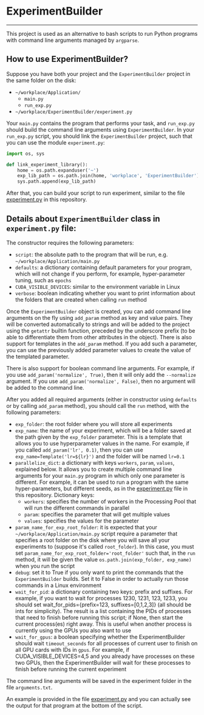 # ExperimentBuilder

---

This project is used as an alternative to bash scripts to run Python programs with command line arguments managed by `argparse`.

How to use ExperimentBuilder?
-----------------------------

Suppose you have both your project and the `ExperimentBuilder` project in the same folder on the disk:

- `~/workplace/Application/`
  - `main.py`
  - `run_exp.py`
- `~/workplace/ExperimentBuilder/experiment.py`

Your `main.py` contains the program that performs your task, and `run_exp.py` should build the command line arguments using `ExperimentBuilder`. In your `run_exp.py` script, you should link the `ExperimentBuilder` project, such that you can use the module `experiment.py`:

```python
import os, sys

def link_experiment_library():
    home = os.path.expanduser('~')
    exp_lib_path = os.path.join(home, 'workplace', 'ExperimentBuilder')
    sys.path.append(exp_lib_path)
```

After that, you can build your script to run experiment, similar to the file [experiment.py](https://github.com/ionutmodo/ExperimentBuilder/blob/main/example.py) in this repository.

Details about `ExperimentBuilder` class in `experiment.py` file:
----------------------------------------------------------------

The constructor requires the following parameters:
- `script`: the absolute path to the program that will be run, e.g. `~/workplace/Application/main.py`
- `defaults`: a dictionary containing default parameters for your program, which will not change if you perform, for example, hyper-parameter tuning, such as `epochs`
- `CUDA_VISIBLE_DEVICES`: similar to the environment variable in Linux
- `verbose`: boolean indicating whether you want to print information about the folders that are created when calling `run` method

Once the `ExperimentBuilder` object is created, you can add command line arguments on the fly using `add_param` method as key and value pairs. They will be converted automatically to strings and will be added to the project using the `getattr` builtin function, preceded by the underscore prefix (to be able to differentiate them from other attributes in the object). There is also support for templates in the `add_param` method. If you add such a parameter, you can use the previously added parameter values to create the value of the templated parameter.

There is also support for boolean command line arguments. For example, if you use `add_param('normalize', True)`, then it will only add the `--normalize` argument. If you use `add_param('normalize', False)`, then no argument will be added to the command line.

After you added all required arguments (either in constructor using `defaults` or by calling `add_param` method), you should call the `run` method, with the following parameters:
- `exp_folder`: the root folder where you will store all experiments
- `exp_name`: the name of your experiment, which will be a folder saved at the path given by the `exp_folder` parameter. This is a template that allows you to use hyperparameter values in the name. For example, if you called `add_param('lr', 0.1)`, then you can use ```exp_name=Template('lr=${lr}')``` and the folder will be named `lr=0.1`
- `parallelize_dict`: a dictionary with keys `workers`, `param`, `values`, explained below. It allows you to create multiple command line arguments for your `main.py` program in which only one parameter is different. For example, it can be used to run a program with the same hyper-parameters, but different seeds, as in the [experiment.py](https://github.com/ionutmodo/ExperimentBuilder/blob/main/example.py) file in this repository.
  Dictionary keys: 
  - `workers`: specifies the number of workers in the Processing Pool that will run the different commands in parallel
  - `param`: specifies the parameter that will get multiple values
  - `values`: specifies the values for the parameter
- `param_name_for_exp_root_folder`: it is expected that your `~/workplace/Application/main.py` script require a parameter that specifies a root folder on the disk where you will save all your experiments to (suppose it's called `root_folder`). In this case, you must set `param_name_for_exp_root_folder='root_folder'` such that, in the `run` method, it will be given the value `os.path.join(exp_folder, exp_name)` when you run the script
- `debug`: set it to True if you only want to print the commands that the `ExperimentBuilder` builds. Set it to False in order to actually run those commands in a Linux environment
- `wait_for_pid`: a dictionary containing two keys: prefix and suffixes. For example, if you want to wait for processes 1230, 1231, 123, 1233, you should set wait_for_pids={prefix=123, suffixes=[0,1,2,3]} (all should be ints for simplicity). The result is a list containing the PIDs of processes that need to finish before running this script; if None, then start the current process(es) right away. This is useful when another process is currently using the GPUs you also want to use
- `wait_for_gpus`: a boolean specifying whether the ExperimentBuilder should wait `timeout_seconds` for all processes of current user to finish on all GPU cards with IDs in `gpus`. For example, if CUDA_VISIBLE_DEVICES=4,5 and you already have processes on these two GPUs, then the ExperimentBuilder will wait for these processes to finish before running the current experiment

The command line arguments will be saved in the experiment folder in the file `arguments.txt`.

An example is provided in the file [experiment.py](https://github.com/ionutmodo/ExperimentBuilder/blob/main/example.py) and you can actually see the output for that program at the bottom of the script.